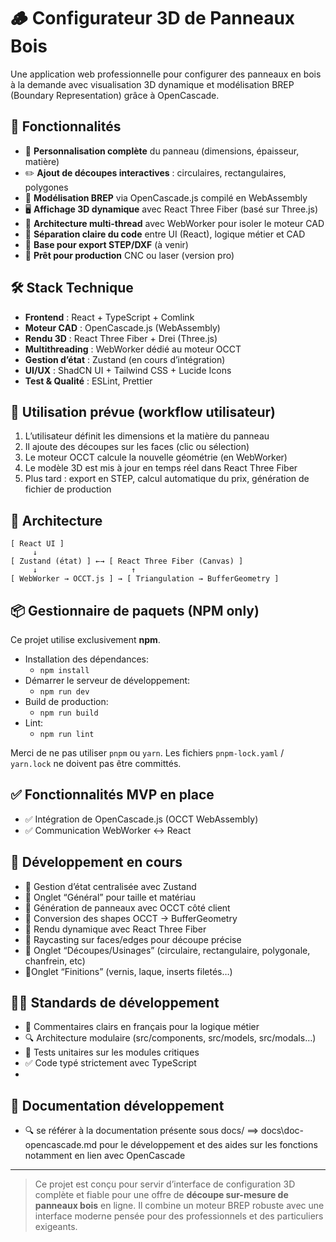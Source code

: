 # 🪵 Configurateur 3D de Panneaux Bois

Une application web professionnelle pour configurer des panneaux en bois à la demande avec visualisation 3D dynamique et modélisation BREP (Boundary Representation) grâce à OpenCascade.

## 🚀 Fonctionnalités

- 🔧 **Personnalisation complète** du panneau (dimensions, épaisseur, matière)
- ✏️ **Ajout de découpes interactives** : circulaires, rectangulaires, polygones
- 🧠 **Modélisation BREP** via OpenCascade.js compilé en WebAssembly
- 🖥️ **Affichage 3D dynamique** avec React Three Fiber (basé sur Three.js)
- 🧵 **Architecture multi-thread** avec WebWorker pour isoler le moteur CAD
- 🧩 **Séparation claire du code** entre UI (React), logique métier et CAD
- 🧪 **Base pour export STEP/DXF** (à venir)
- 🧰 **Prêt pour production** CNC ou laser (version pro)

## 🛠️ Stack Technique

- **Frontend** : React + TypeScript + Comlink
- **Moteur CAD** : OpenCascade.js (WebAssembly)
- **Rendu 3D** : React Three Fiber + Drei (Three.js)
- **Multithreading** : WebWorker dédié au moteur OCCT
- **Gestion d’état** : Zustand (en cours d’intégration)
- **UI/UX** : ShadCN UI + Tailwind CSS + Lucide Icons
- **Test & Qualité** : ESLint, Prettier

## 🎯 Utilisation prévue (workflow utilisateur)

1. L’utilisateur définit les dimensions et la matière du panneau
2. Il ajoute des découpes sur les faces (clic ou sélection)
3. Le moteur OCCT calcule la nouvelle géométrie (en WebWorker)
4. Le modèle 3D est mis à jour en temps réel dans React Three Fiber
5. Plus tard : export en STEP, calcul automatique du prix, génération de fichier de production

## 🧱 Architecture

```
[ React UI ]
     ↓
[ Zustand (état) ] ←→ [ React Three Fiber (Canvas) ]
     ↓                     ↑
[ WebWorker → OCCT.js ] → [ Triangulation → BufferGeometry ]
```

## 📦 Gestionnaire de paquets (NPM only)

Ce projet utilise exclusivement **npm**.

- Installation des dépendances:
  - `npm install`
- Démarrer le serveur de développement:
  - `npm run dev`
- Build de production:
  - `npm run build`
- Lint:
  - `npm run lint`

Merci de ne pas utiliser `pnpm` ou `yarn`. Les fichiers `pnpm-lock.yaml` / `yarn.lock` ne doivent pas être committés.

## ✅ Fonctionnalités MVP en place

- ✅ Intégration de OpenCascade.js (OCCT WebAssembly)
- ✅ Communication WebWorker ↔ React

## 🔧 Développement en cours

- 🔄 Gestion d’état centralisée avec Zustand
- 🔄 Onglet “Général” pour taille et matériau
- 🔄 Génération de panneaux avec OCCT côté client
- 🔄 Conversion des shapes OCCT → BufferGeometry
- 🔄 Rendu dynamique avec React Three Fiber
- 🔄 Raycasting sur faces/edges pour découpe précise
- 🔄 Onglet “Découpes/Usinages” (circulaire, rectangulaire, polygonale, chanfrein, etc)
- 🔄Onglet “Finitions” (vernis, laque, inserts filetés…)

## 👨‍💻 Standards de développement

- 📘 Commentaires clairs en français pour la logique métier
- 🔍 Architecture modulaire (src/components, src/models, src/modals…)
- 🧪 Tests unitaires sur les modules critiques
- ✅ Code typé strictement avec TypeScript
-

## 📘 Documentation développement

- 🔍 se référer à la documentation présente sous docs/ ==> docs\doc-opencascade.md pour le développement et des aides sur les fonctions notamment en lien avec OpenCascade

---

> Ce projet est conçu pour servir d’interface de configuration 3D complète et fiable pour une offre de **découpe sur-mesure de panneaux bois** en ligne. Il combine un moteur BREP robuste avec une interface moderne pensée pour des professionnels et des particuliers exigeants.

